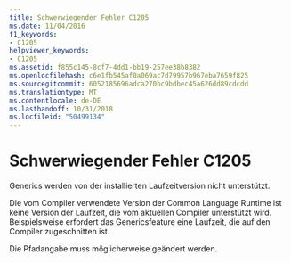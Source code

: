 ```yaml
---
title: Schwerwiegender Fehler C1205
ms.date: 11/04/2016
f1_keywords:
- C1205
helpviewer_keywords:
- C1205
ms.assetid: f855c145-8cf7-4dd1-bb19-257ee38b8382
ms.openlocfilehash: c6e1fb545af0a069ac7d79957b967eba7659f825
ms.sourcegitcommit: 6052185696adca270bc9bdbec45a626dd89cdcdd
ms.translationtype: MT
ms.contentlocale: de-DE
ms.lasthandoff: 10/31/2018
ms.locfileid: "50499134"
---
```

# <a name="fatal-error-c1205"></a>Schwerwiegender Fehler C1205

Generics werden von der installierten Laufzeitversion nicht unterstützt.

Die vom Compiler verwendete Version der Common Language Runtime ist keine Version der Laufzeit, die vom aktuellen Compiler unterstützt wird.  Beispielsweise erfordert das Genericsfeature eine Laufzeit, die auf den Compiler zugeschnitten ist.

Die Pfadangabe muss möglicherweise geändert werden.